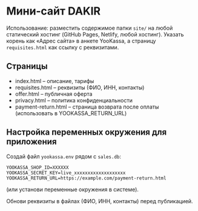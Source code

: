 # Мини‑сайт DAKIR

Использование: разместить содержимое папки `site/` на любой статический хостинг (GitHub Pages, Netlify, любой хостинг). Указать корень как «Адрес сайта» в анкете YooKassa, а страницу `requisites.html` как ссылку с реквизитами.

## Страницы
- index.html – описание, тарифы
- requisites.html – реквизиты (ФИО, ИНН, контакты)
- offer.html – публичная оферта
- privacy.html – политика конфиденциальности
- payment-return.html – страница возврата после оплаты (использовать в YOOKASSA_RETURN_URL)

## Настройка переменных окружения для приложения
Создай файл `yookassa.env` рядом с `sales.db`:
```
YOOKASSA_SHOP_ID=XXXXXX
YOOKASSA_SECRET_KEY=live_xxxxxxxxxxxxxxxxxxx
YOOKASSA_RETURN_URL=https://example.com/payment-return.html
```
(или установи переменные окружения в системе).

Обнови реквизиты в файлах (ФИО, ИНН, контакты) перед публикацией.
